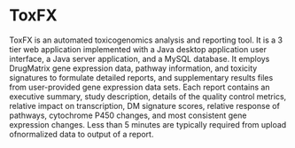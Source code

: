 # ToxFX

ToxFX is an automated toxicogenomics analysis and reporting tool. It is a 3 tier web application implemented with a Java desktop application user interface, a Java server application, and a MySQL database. It employs DrugMatrix gene expression data, pathway information, and toxicity signatures to formulate detailed reports, and supplementary results files from user-provided gene expression data sets. Each report contains an executive summary, study description, details of the quality control metrics, relative impact on transcription, DM signature scores, relative response of pathways, cytochrome P450 changes, and most consistent gene expression changes. Less than 5 minutes are typically required from upload ofnormalized data to output of a report.
